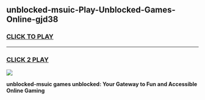 
## unblocked-msuic-Play-Unblocked-Games-Online-gjd38
<h3>
<a href="https://premium76.site?title=unblocked-msuic&ref=25A">CLICK TO PLAY</a></h3>
<hr>

<h3>
<a href="https://premium76.site?title=unblocked-msuic&ref=25A">CLICK 2 PLAY</a>
  
</h3>

<a href="https://premium76.site?title=unblocked-msuic&ref=25A"><img src="https://clearcache.store/games.png"></a>


**unblocked-msuic games unblocked: Your Gateway to Fun and Accessible Online Gaming**

